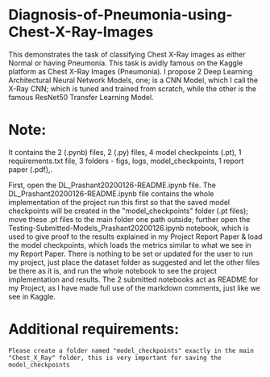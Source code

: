 # Diagnosis-of-Pneumonia-using-Chest-X-Ray-Images
This demonstrates the task of classifying Chest X-Ray images as either Normal or having Pneumonia. This task is avidly famous on the Kaggle platform as Chest X-Ray Images (Pneumonia). I propose 2 Deep Learning Architectural Neural Network Models, one; is a CNN Model, which I call the X-Ray CNN; which is tuned and trained from scratch, while the other is the famous ResNet50 Transfer Learning Model.

# Note: 

It contains the 2 (.pynb) files, 2 (.py) files, 4 model checkpoints (.pt), 1 requirements.txt file, 3 folders - figs, logs, model_checkpoints, 1 report paper (.pdf),.

First, open the DL_Prashant20200126-README.ipynb file.
The DL_Prashant20200126-README.ipynb file contains the whole implementation of the project run this first so that the saved model checkpoints will be created in the "model_checkpoints" folder (.pt files); move these .pt files to the main folder one path outside; further open the Testing-Submitted-Models_Prashant20200126.ipynb notebook, which is used to give proof to the results explained in my Project Report Paper & load the model checkpoints, which loads the metrics similar to what we see in my Report Paper.
There is nothing to be set or updated for the user to run my project, just place the dataset folder as suggested and let the other files be there as it is, and run the whole notebook to see the project implementation and results. The 2 submitted notebooks act as README for my Project, as I have made full use of the markdown comments, just like we see in Kaggle.

# Additional requirements:

    Please create a folder named "model_checkpoints" exactly in the main "Chest_X_Ray" folder, this is very important for saving the model_checkpoints
